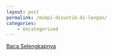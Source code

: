 ```yaml
---
layout: post
permalink: /mimpi-disuntik-di-lengan/
categories:
    - Uncategorized
---
```


[Baca Selengkapnya](/01)